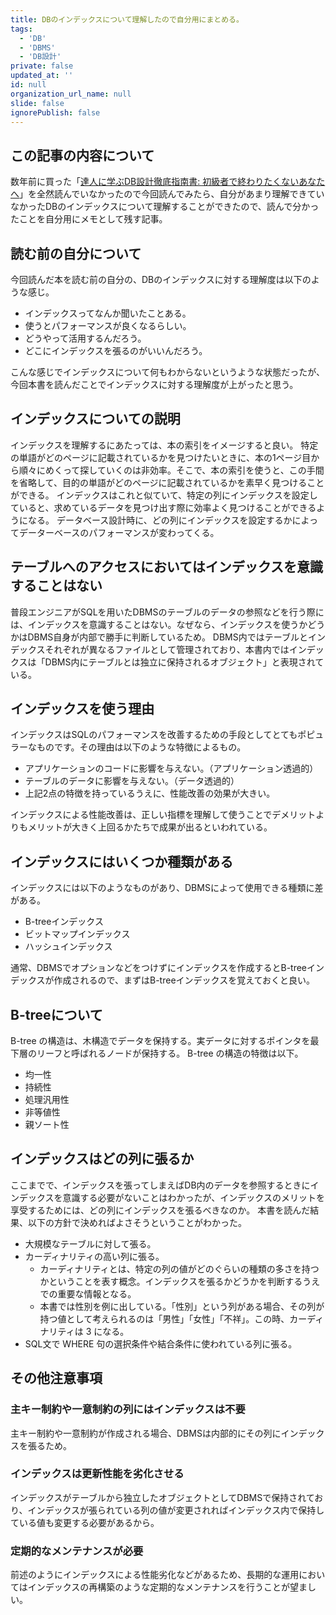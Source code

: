 ```yaml
---
title: DBのインデックスについて理解したので自分用にまとめる。
tags:
  - 'DB'
  - 'DBMS'
  - 'DB設計'
private: false
updated_at: ''
id: null
organization_url_name: null
slide: false
ignorePublish: false
---
```

## この記事の内容について
数年前に買った「[達人に学ぶDB設計徹底指南書: 初級者で終わりたくないあなたへ](https://www.amazon.co.jp/%E9%81%94%E4%BA%BA%E3%81%AB%E5%AD%A6%E3%81%B6DB%E8%A8%AD%E8%A8%88-%E5%BE%B9%E5%BA%95%E6%8C%87%E5%8D%97%E6%9B%B8-%E5%88%9D%E7%B4%9A%E8%80%85%E3%81%A7%E7%B5%82%E3%82%8F%E3%82%8A%E3%81%9F%E3%81%8F%E3%81%AA%E3%81%84%E3%81%82%E3%81%AA%E3%81%9F%E3%81%B8-%E3%83%9F%E3%83%83%E3%82%AF/dp/4798124702)」を全然読んでいなかったので今回読んでみたら、自分があまり理解できていなかったDBのインデックスについて理解することができたので、読んで分かったことを自分用にメモとして残す記事。

## 読む前の自分について
今回読んだ本を読む前の自分の、DBのインデックスに対する理解度は以下のような感じ。

- インデックスってなんか聞いたことある。
- 使うとパフォーマンスが良くなるらしい。
- どうやって活用するんだろう。
- どこにインデックスを張るのがいいんだろう。

こんな感じでインデックスについて何もわからないというような状態だったが、今回本書を読んだことでインデックスに対する理解度が上がったと思う。

## インデックスについての説明
インデックスを理解するにあたっては、本の索引をイメージすると良い。
特定の単語がどのページに記載されているかを見つけたいときに、本の1ページ目から順々にめくって探していくのは非効率。そこで、本の索引を使うと、この手間を省略して、目的の単語がどのページに記載されているかを素早く見つけることができる。
インデックスはこれと似ていて、特定の列にインデックスを設定していると、求めているデータを見つけ出す際に効率よく見つけることができるようになる。
データベース設計時に、どの列にインデックスを設定するかによってデーターベースのパフォーマンスが変わってくる。

## テーブルへのアクセスにおいてはインデックスを意識することはない
普段エンジニアがSQLを用いたDBMSのテーブルのデータの参照などを行う際には、インデックスを意識することはない。なぜなら、インデックスを使うかどうかはDBMS自身が内部で勝手に判断しているため。
DBMS内ではテーブルとインデックスそれぞれが異なるファイルとして管理されており、本書内ではインデックスは「DBMS内にテーブルとは独立に保持されるオブジェクト」と表現されている。

## インデックスを使う理由
インデックスはSQLのパフォーマンスを改善するための手段としてとてもポピュラーなものです。その理由は以下のような特徴によるもの。
- アプリケーションのコードに影響を与えない。（アプリケーション透過的）
- テーブルのデータに影響を与えない。（データ透過的）
- 上記2点の特徴を持っているうえに、性能改善の効果が大きい。

インデックスによる性能改善は、正しい指標を理解して使うことでデメリットよりもメリットが大きく上回るかたちで成果が出るといわれている。

## インデックスにはいくつか種類がある
インデックスには以下のようなものがあり、DBMSによって使用できる種類に差がある。
- B-treeインデックス
- ビットマップインデックス
- ハッシュインデックス

通常、DBMSでオプションなどをつけずにインデックスを作成するとB-treeインデックスが作成されるので、まずはB-treeインデックスを覚えておくと良い。

## B-treeについて
B-tree の構造は、木構造でデータを保持する。実データに対するポインタを最下層のリーフと呼ばれるノードが保持する。
B-tree の構造の特徴は以下。
- 均一性
- 持続性
- 処理汎用性
- 非等値性
- 親ソート性

## インデックスはどの列に張るか
ここまでで、インデックスを張ってしまえばDB内のデータを参照するときにインデックスを意識する必要がないことはわかったが、インデックスのメリットを享受するためには、どの列にインデックスを張るべきなのか。
本書を読んだ結果、以下の方針で決めればよさそうということがわかった。
- 大規模なテーブルに対して張る。
- カーディナリティの高い列に張る。
  - カーディナリティとは、特定の列の値がどのぐらいの種類の多さを持つかということを表す概念。インデックスを張るかどうかを判断するうえでの重要な情報となる。
  - 本書では性別を例に出している。「性別」という列がある場合、その列が持つ値として考えられるのは「男性」「女性」「不祥」。この時、カーディナリティは 3 になる。
- SQL文で WHERE 句の選択条件や結合条件に使われている列に張る。

## その他注意事項
### 主キー制約や一意制約の列にはインデックスは不要
主キー制約や一意制約が作成される場合、DBMSは内部的にその列にインデックスを張るため。

### インデックスは更新性能を劣化させる
インデックスがテーブルから独立したオブジェクトとしてDBMSで保持されており、インデックスが張られている列の値が変更されればインデックス内で保持している値も変更する必要があるから。

### 定期的なメンテナンスが必要
前述のようにインデックスによる性能劣化などがあるため、長期的な運用においてはインデックスの再構築のような定期的なメンテナンスを行うことが望ましい。
